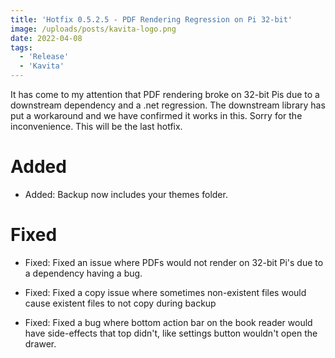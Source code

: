 ```yaml
---
title: 'Hotfix 0.5.2.5 - PDF Rendering Regression on Pi 32-bit'
image: /uploads/posts/kavita-logo.png
date: 2022-04-08
tags:
  - 'Release'
  - 'Kavita'
---
```


It has come to my attention that PDF rendering broke on 32-bit Pis due to a downstream dependency and a .net regression. The downstream library has put a workaround and we have confirmed it works in this. Sorry for the inconvenience. This will be the last hotfix.



# Added

- Added: Backup now includes your themes folder.



# Fixed

- Fixed: Fixed an issue where PDFs would not render on 32-bit Pi's due to a dependency having a bug. 

- Fixed: Fixed a copy issue where sometimes non-existent files would cause existent files to not copy during backup

- Fixed: Fixed a bug where bottom action bar on the book reader would have side-effects that top didn't, like settings button wouldn't open the drawer.

